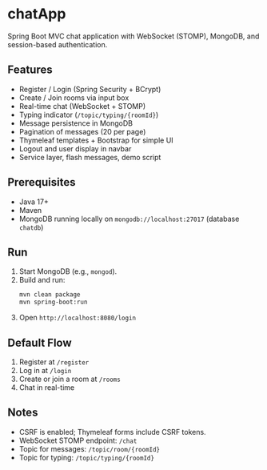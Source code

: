 # chatApp

Spring Boot MVC chat application with WebSocket (STOMP), MongoDB, and session-based authentication.

## Features
- Register / Login (Spring Security + BCrypt)
- Create / Join rooms via input box
- Real-time chat (WebSocket + STOMP)
- Typing indicator (`/topic/typing/{roomId}`)
- Message persistence in MongoDB
- Pagination of messages (20 per page)
- Thymeleaf templates + Bootstrap for simple UI
- Logout and user display in navbar
- Service layer, flash messages, demo script

## Prerequisites
- Java 17+
- Maven
- MongoDB running locally on `mongodb://localhost:27017` (database `chatdb`)

## Run
1. Start MongoDB (e.g., `mongod`).
2. Build and run:
   ```bash
   mvn clean package
   mvn spring-boot:run
   ```
3. Open `http://localhost:8080/login`

## Default Flow
1. Register at `/register`
2. Log in at `/login`
3. Create or join a room at `/rooms`
4. Chat in real-time

## Notes
- CSRF is enabled; Thymeleaf forms include CSRF tokens.
- WebSocket STOMP endpoint: `/chat`
- Topic for messages: `/topic/room/{roomId}`
- Topic for typing: `/topic/typing/{roomId}`
